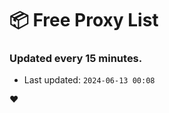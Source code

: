 # :package: Free Proxy List
### Updated every 15 minutes.

- Last updated: `2024-06-13 00:08`

:heart:
